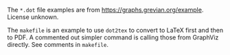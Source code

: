 The `*.dot` file examples are from <https://graphs.grevian.org/example>. License unknown.

The `makefile` is an example to use `dot2tex` to convert to LaTeX first and then to PDF. A commented out simpler command is calling those from GraphViz directly. See comments in `makefile`.
